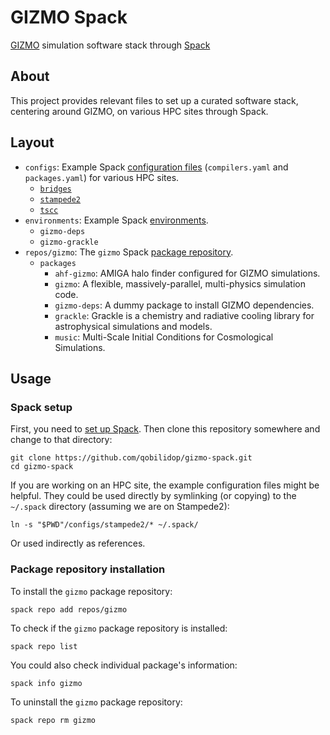 # GIZMO Spack
[GIZMO](http://www.tapir.caltech.edu/~phopkins/Site/GIZMO.html) simulation software stack through [Spack](https://spack.io)

## About

This project provides relevant files to set up a curated software stack, centering around GIZMO, on various HPC sites through Spack.

## Layout

- `configs`: Example Spack [configuration files](https://spack.readthedocs.io/en/latest/configuration.html) (`compilers.yaml` and `packages.yaml`) for various HPC sites.
    - [`bridges`](https://www.psc.edu/bridges)
    - [`stampede2`](https://www.tacc.utexas.edu/systems/stampede2)
    - [`tscc`](https://www.sdsc.edu/services/hpc/hpc_systems.html#tscc)
- `environments`: Example Spack [environments](https://spack.readthedocs.io/en/latest/environments.html).
    - `gizmo-deps`
    - `gizmo-grackle`
- `repos/gizmo`: The `gizmo` Spack [package repository](https://spack.readthedocs.io/en/latest/repositories.html).
    - `packages`
        - `ahf-gizmo`: AMIGA halo finder configured for GIZMO simulations.
        - `gizmo`: A flexible, massively-parallel, multi-physics simulation code.
        - `gizmo-deps`: A dummy package to install GIZMO dependencies.
        - `grackle`: Grackle is a chemistry and radiative cooling library for astrophysical simulations and models.
        - `music`: Multi-Scale Initial Conditions for Cosmological Simulations.

## Usage

### Spack setup

First, you need to [set up Spack](https://spack.readthedocs.io/en/latest/getting_started.html). Then clone this repository somewhere and change to that directory:
```
git clone https://github.com/qobilidop/gizmo-spack.git
cd gizmo-spack
```

If you are working on an HPC site, the example configuration files might be helpful. They could be used directly by symlinking (or copying) to the `~/.spack` directory (assuming we are on Stampede2):
```console
ln -s "$PWD"/configs/stampede2/* ~/.spack/
```

Or used indirectly as references.

### Package repository installation

To install the `gizmo` package repository:
```console
spack repo add repos/gizmo
```

To check if the `gizmo` package repository is installed:
```console
spack repo list
```

You could also check individual package's information:
```console
spack info gizmo
```

To uninstall the `gizmo` package repository:
```console
spack repo rm gizmo
```
